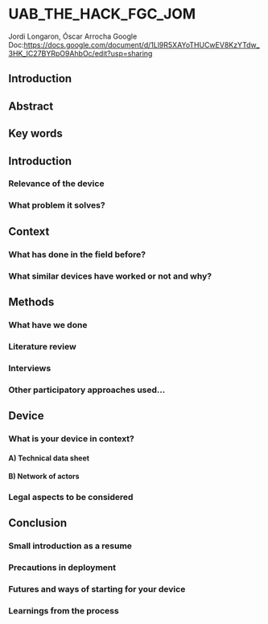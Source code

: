 # UAB_THE_HACK_FGC_JOM
Jordi Longaron, Óscar Arrocha
Google Doc:https://docs.google.com/document/d/1Ll9R5XAYoTHUCwEV8KzYTdw_3HK_IC27BYRpO9AhbOc/edit?usp=sharing
## Introduction
## Abstract
## Key words
## Introduction
### Relevance of the device
### What problem it solves?
## Context
### What has done in the field before? 
### What similar devices have worked or not and why?
	
## Methods

### What have we done

### Literature review

### Interviews

### Other participatory approaches used...

## Device

### What is your device in context?

#### A) Technical data sheet

#### B) Network of actors 

### Legal aspects to be considered

## Conclusion

### Small introduction as a resume

### Precautions in deployment

### Futures and ways of starting for your device

### Learnings from the process

